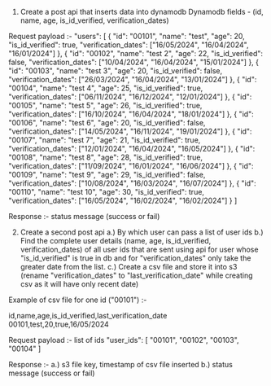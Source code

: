 1. Create a post api that inserts data into dynamodb
Dynamodb fields - (id, name, age, is_id_verified, verification_dates)

Request payload :-
"users": [
{ "id": "00101", "name": "test", "age": 20, "is_id_verified": true, "verification_dates": ["16/05/2024", "16/04/2024", "16/01/2024"] },
{ "id": "00102", "name": "test 2", "age": 22, "is_id_verified": false, "verification_dates": ["10/04/2024", "16/04/2024", "15/01/2024"] },
{ "id": "00103", "name": "test 3", "age": 20, "is_id_verified": false, "verification_dates": ["26/03/2024", "16/04/2024", "13/01/2024"] },
{ "id": "00104", "name": "test 4", "age": 25, "is_id_verified": true, "verification_dates": ["06/11/2024", "16/12/2024", "12/01/2024"] },
{ "id": "00105", "name": "test 5", "age": 26, "is_id_verified": true, "verification_dates": ["16/10/2024", "16/04/2024", "18/01/2024"] },
{ "id": "00106", "name": "test 6", "age": 20, "is_id_verified": false, "verification_dates": ["14/05/2024", "16/11/2024", "19/01/2024"] },
{ "id": "00107", "name": "test 7", "age": 21, "is_id_verified": true, "verification_dates": ["12/01/2024", "16/04/2024", "16/05/2024"] },
{ "id": "00108", "name": "test 8", "age": 28, "is_id_verified": true, "verification_dates": ["11/09/2024", "16/01/2024", "16/06/2024"] },
{ "id": "00109", "name": "test 9", "age": 29, "is_id_verified": false, "verification_dates": ["10/08/2024", "16/03/2024", "16/07/2024"] },
{ "id": "00110", "name": "test 10", "age": 30, "is_id_verified": true, "verification_dates": ["16/05/2024", "16/02/2024", "16/02/2024"] }
]

Response :- 
status message (success or fail)

2. Create a second post api 
a.) By which user can pass a list of user ids
b.) Find the complete user details (name, age, is_id_verified, verification_dates) of all user ids that are sent using api for user whose "is_id_verified" is true in db and for "verification_dates" only take the greater date from the list.
c.) Create a csv file and store it into s3 (rename "verification_dates" to "last_verification_date" while creating csv as it will have only recent date)

Example of csv file for one id ("00101") :-

id,name,age,is_id_verified,last_verification_date
00101,test,20,true,16/05/2024

Request payload :- list of ids
"user_ids": [ "00101", "00102", "00103", "00104" ]

Response :- 
a.) s3 file key, timestamp of csv file inserted
b.) status message (success or fail)